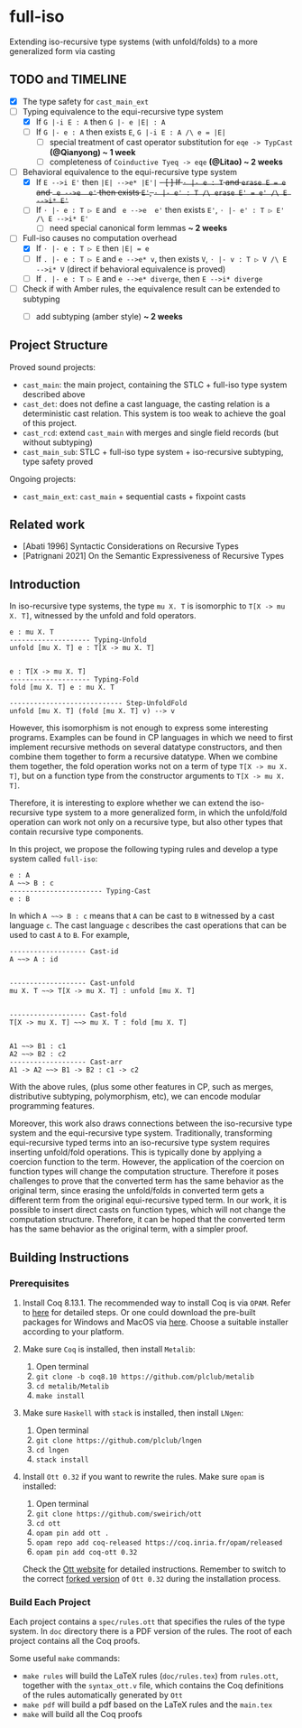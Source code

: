 # full-iso
Extending iso-recursive type systems (with unfold/folds) to a more generalized form via casting


## TODO and TIMELINE

- [x] The type safety for `cast_main_ext`
- [ ] Typing equivalence to the equi-recursive type system
  - [x] If `G |-i E : A` then `G |- e |E| : A`
  - [ ] If `G |- e : A` then exists `E`, `G |-i E : A /\ e = |E|`
    - [ ] special treatment of cast operator substitution for `eqe -> TypCast` **(@Qianyong) ~ 1 week**
    - [ ] completeness of `Coinductive Tyeq -> eqe` **(@Litao) ~ 2 weeks**
- [ ] Behavioral equivalence to the equi-recursive type system
  - [x] If `E -->i E'` then `|E| -->e* |E'|`
  ~~- [ ] If `⋅ |- e : T` and `erase E = e` and ` e -->e  e'` then exists `E'`, `⋅ |- e' : T /\ erase E' = e' /\ E -->i* E'`~~
  - [ ] If `⋅ |- e : T ▷ E` and ` e -->e  e'` then exists `E'`, `⋅ |- e' : T ▷ E' /\ E -->i* E'`
     - [ ] need special canonical form lemmas **~ 2 weeks**
- [ ] Full-iso causes no computation overhead
  - [x] If `⋅ |- e : T ▷ E` then `|E| = e` 
  - [ ] If `. |- e : T ▷ E` and `e -->e* v`, then exists `V`, `⋅ |- v : T ▷ V /\ E -->i* V` 
        (direct if behavioral equivalence is proved)
  - [ ] If `. |- e : T ▷ E` and `e -->e* diverge`, then `E -->i* diverge`
- [ ] Check if with Amber rules, the equivalence result can be extended to subtyping
  - [ ] add subtyping (amber style) **~ 2 weeks**





## Project Structure

Proved sound projects:

- `cast_main`: the main project, containing the STLC + full-iso type system described above 
- `cast_det`: does not define a cast language, the casting relation is a deterministic cast relation. This system is too weak to achieve the goal of this project.
- `cast_rcd`: extend `cast_main` with merges and single field records (but without subtyping)
- `cast_main_sub`: STLC + full-iso type system + iso-recursive subtyping, type safety proved


Ongoing projects:
- `cast_main_ext`: `cast_main` + sequential casts + fixpoint casts





## Related work

- [Abati 1996] Syntactic Considerations on Recursive Types
- [Patrignani 2021] On the Semantic Expressiveness of Recursive Types






## Introduction

In iso-recursive type systems, the type `mu X. T` is isomorphic to `T[X -> mu X. T]`, witnessed by the unfold and fold operators. 

```
e : mu X. T
-------------------- Typing-Unfold
unfold [mu X. T] e : T[X -> mu X. T]


e : T[X -> mu X. T]
-------------------- Typing-Fold
fold [mu X. T] e : mu X. T

---------------------------- Step-UnfoldFold
unfold [mu X. T] (fold [mu X. T] v) --> v
```

However, this isomorphism is not enough to express some interesting programs. Examples can be found in CP languages in which we need to first implement recursive methods on several datatype constructors, and then combine them together to form a recursive datatype. When we combine them together, the fold operation works not on a term of type `T[X -> mu X. T]`, but on a function type from the constructor arguments to `T[X -> mu X. T]`. 

Therefore, it is interesting to explore whether we can extend the iso-recursive type system to a more generalized form, in which the unfold/fold operation can work not only on a recursive type, but also other types that contain recursive type components.

In this project, we propose the following typing rules and develop a type system called `full-iso`:

```
e : A
A ~~> B : c
----------------------- Typing-Cast
e : B
```

In which `A ~~> B : c` means that `A` can be cast to `B` witnessed by a cast language `c`. The cast language `c` describes the cast operations that can be used to cast `A` to `B`. For example,

```
------------------- Cast-id
A ~~> A : id


------------------- Cast-unfold
mu X. T ~~> T[X -> mu X. T] : unfold [mu X. T]


------------------- Cast-fold
T[X -> mu X. T] ~~> mu X. T : fold [mu X. T]


A1 ~~> B1 : c1
A2 ~~> B2 : c2
------------------- Cast-arr
A1 -> A2 ~~> B1 -> B2 : c1 -> c2
```

With the above rules, (plus some other features in CP, such as merges, distributive subtyping, polymorphism, etc), we can encode modular programming features.

Moreover, this work also draws connections between the iso-recursive type system and the equi-recursive type system. Traditionally, transforming equi-recursive typed terms into an iso-recursive type system requires inserting unfold/fold operations. This is typically done by applying a coercion function to the term. However, the application of the coercion on function types will change the computation structure. Therefore it poses challenges to prove that the converted term has the same behavior as the original term, since erasing the unfold/folds in converted term gets a different term from the original equi-recursive typed term. In our work, it is possible to insert direct casts on function types, which will not change the computation structure. Therefore, it can be hoped that the converted term has the same behavior as the original term, with a simpler proof.


## Building Instructions

### Prerequisites

1. Install Coq 8.13.1. The recommended way to install Coq is via `OPAM`. Refer to
   [here](https://coq.inria.fr/opam/www/using.html) for detailed steps. Or one could
   download the pre-built packages for Windows and MacOS via
   [here](https://github.com/coq/coq/releases/tag/V8.13.2). Choose a suitable installer
   according to your platform.

2. Make sure `Coq` is installed, then install `Metalib`:
   1. Open terminal
   2. `git clone -b coq8.10 https://github.com/plclub/metalib`
   3. `cd metalib/Metalib`
   4. `make install`

3. Make sure `Haskell` with `stack` is installed, then install `LNgen`:
   1. Open terminal
   2. `git clone https://github.com/plclub/lngen`
   3. `cd lngen`
   4. `stack install`

4. Install `Ott 0.32` if you want to rewrite the rules. Make sure `opam` is installed:
   1. Open terminal
   2. `git clone https://github.com/sweirich/ott`
   3. `cd ott`
   4. `opam pin add ott .`
   5. `opam repo add coq-released https://coq.inria.fr/opam/released`
   6. `opam pin add coq-ott 0.32`

   Check the [Ott website](https://www.cl.cam.ac.uk/~pes20/ott/top2.html#sec7) for detailed instructions. Remember to switch to the correct [forked version](https://github.com/sweirich/ott) of `Ott 0.32` during the installation process.


### Build Each Project

Each project contains a `spec/rules.ott` that specifies the rules of the type system. In `doc` directory there is a PDF version of the rules. The root of each project contains all the Coq proofs.

Some useful `make` commands:
- `make rules` will build the LaTeX rules (`doc/rules.tex`) from `rules.ott`, together with the `syntax_ott.v` file, which contains the Coq definitions of the rules automatically generated by `Ott`
- `make pdf` will build a pdf based on the LaTeX rules and the `main.tex`
- `make` will build all the Coq proofs
